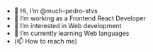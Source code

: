 - 👋 Hi, I’m @much-pedro-stvs
- 💞️ I’m working as a Frontend React Developer
- 👀 I’m interested in Web development
- 🌱 I’m currently learning Web languages
- (📫 How to reach me)

<!---
much-pedro-stvs/much-pedro-stvs is a ✨ special ✨ repository because its `README.md` (this file) appears on your GitHub profile.
You can click the Preview link to take a look at your changes.
--->
